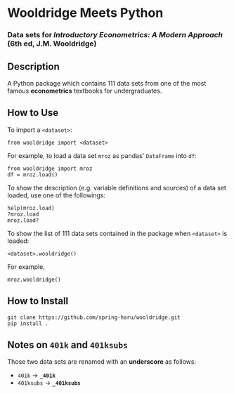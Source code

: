 # Wooldridge Meets Python
### Data sets for _Introductory Econometrics: A Modern Approach_ (6th ed, J.M. Wooldridge)

## Description
A Python package which contains 111 data sets from one of the most famous **econometrics** textbooks for undergraduates.

## How to Use
To import a `<dataset>`:
```
from wooldridge import <dataset>
```
For example, to load a data set `mroz` as pandas' `DataFrame` into `df`:
```
from wooldridge import mroz
df = mroz.load()
```
To show the description (e.g. variable definitions and sources) of a data set loaded, use one of the followings:
```
help(mroz.load)
?mroz.load
mroz.load?
```
To show the list of 111 data sets contained in the package when `<dataset>` is loaded:
```
<dataset>.wooldridge()
```
For example,
```
mroz.wooldridge()
```

## How to Install
```
git clone https://github.com/spring-haru/wooldridge.git
pip install .
```

## Notes on `401k` and `401ksubs`
Those two data sets are renamed with an **underscore** as follows:
* `401k` -> **`_401k`**
* `401ksubs` -> **`_401ksubs`**
